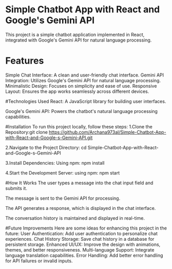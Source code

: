 # Simple Chatbot App with React and Google's Gemini API

This project is a simple chatbot application implemented in React, integrated with Google's Gemini API for natural language processing.

# Features
Simple Chat Interface: A clean and user-friendly chat interface.
Gemini API Integration: Utilizes Google's Gemini API for natural language processing.
Minimalistic Design: Focuses on simplicity and ease of use.
Responsive Layout: Ensures the app works seamlessly across different devices.

#Technologies Used
React: A JavaScript library for building user interfaces.

Google's Gemini API: Powers the chatbot's natural language processing capabilities.

#Installation
To run this project locally, follow these steps:
1.Clone the Repository:git clone https://github.com/Archana973al/Simple-Chatbot-App-with-React-and-Google-s-Gemini-API.git

2.Navigate to the Project Directory: cd Simple-Chatbot-App-with-React-and-Google-s-Gemini-API

3.Install Dependencies:
Using npm: npm install

4.Start the Development Server:
using npm: npm start

#How It Works
The user types a message into the chat input field and submits it.

The message is sent to the Gemini API for processing.

The API generates a response, which is displayed in the chat interface.

The conversation history is maintained and displayed in real-time.

#Future Improvements
Here are some ideas for enhancing this project in the future:
User Authentication: Add user authentication to personalize chat experiences.
Chat History Storage: Save chat history in a database for persistent storage.
Enhanced UI/UX: Improve the design with animations, themes, and better responsiveness.
Multi-language Support: Integrate language translation capabilities.
Error Handling: Add better error handling for API failures or invalid inputs.
